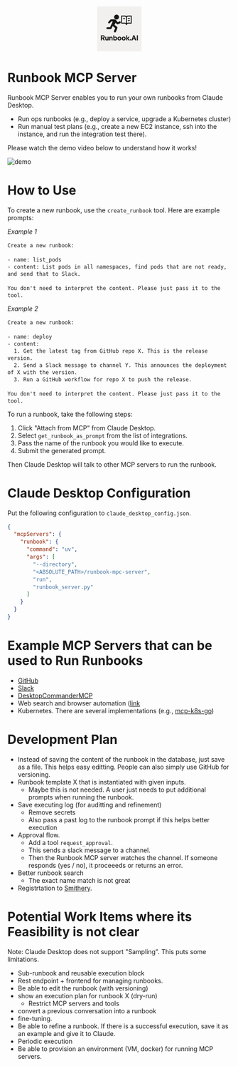 <p align="center">
  <img title="Runbook.AI" alt="Runbook.AI" width="20%" src="./assets/images/runbook.ai.png">
</p>

# Runbook MCP Server

Runbook MCP Server enables you to run your own runbooks from Claude Desktop.

- Run ops runbooks (e.g., deploy a service, upgrade a Kubernetes cluster)
- Run manual test plans (e.g., create a new EC2 instance, ssh into the instance, and run the integration test there).

Please watch the demo video below to understand how it works!

![demo](./assets/images/demo.gif)

# How to Use

To create a new runbook, use the `create_runbook` tool. Here are example prompts:

*Example 1*
```
Create a new runbook:

- name: list_pods
- content: List pods in all namespaces, find pods that are not ready, and send that to Slack.

You don't need to interpret the content. Please just pass it to the tool.
```

*Example 2*
```
Create a new runbook:

- name: deploy
- content:
  1. Get the latest tag from GitHub repo X. This is the release version.
  2. Send a Slack message to channel Y. This announces the deployment of X with the version.
  3. Run a GitHub workflow for repo X to push the release.

You don't need to interpret the content. Please just pass it to the tool.
```

To run a runbook, take the following steps:

1. Click "Attach from MCP" from Claude Desktop.
2. Select `get_runbook_as_prompt` from the list of integrations.
3. Pass the name of the runbook you would like to execute.
4. Submit the generated prompt.

Then Claude Desktop will talk to other MCP servers to run the runbook.

# Claude Desktop Configuration

Put the following configuration to `claude_desktop_config.json`.

```json
{
  "mcpServers": {
    "runbook": {
      "command": "uv",
      "args": [
        "--directory",
        "<ABSOLUTE_PATH>/runbook-mpc-server",
        "run",
        "runbook_server.py"
      ]
    }
  }
}

```

# Example MCP Servers that can be used to Run Runbooks

- [GitHub](https://github.com/github/github-mcp-server)
- [Slack](https://github.com/modelcontextprotocol/servers/tree/main/src/slack)
- [DesktopCommanderMCP](https://github.com/wonderwhy-er/DesktopCommanderMCP)
- Web search and browser automation ([link](https://modelcontextprotocol.io/examples#web-and-browser-automation)
- Kubernetes. There are several implementations (e.g., [mcp-k8s-go](https://github.com/strowk/mcp-k8s-go))

# Development Plan

- Instead of saving the content of the runbook in the database, just save as a file. This helps easy editting. People can also
  simply use GitHub for versioning.
- Runbook template X that is instantiated with given inputs.
  -  Maybe this is not needed. A user just needs to put additional prompts when running the runbook.
- Save executing log (for auditting and refinement)
   - Remove secrets
   -  Also pass a past log to the runbook prompt if this helps better execution
- Approval flow.
  - Add a tool `request_approval`.
  - This sends a slack message to a channel.
  - Then the Runbook MCP server watches the channel. If someone responds (yes / no), it proceeeds or returns an error.
- Better runbook search
  - The exact name match is not great
- Registrtation to [Smithery](https://smithery.ai/server/@runbookai/runbook-mcp-server).

# Potential Work Items where its Feasibility is not clear

Note: Claude Desktop does not support "Sampling". This puts some limitations.

- Sub-runbook and reusable execution block
- Rest endpoint + frontend for managing runbooks.
- Be able to edit the runbook (with versioning)
- show an execution plan for runbook X (dry-run)
  - Restrict MCP servers and tools
- convert a previous conversation into a runbook
- fine-tuning.
- Be able to refine a runbook. If there is a successful execution, save it as an example
  and give it to Claude.
- Periodic execution
- Be able to provision an environment (VM, docker) for running MCP servers.
